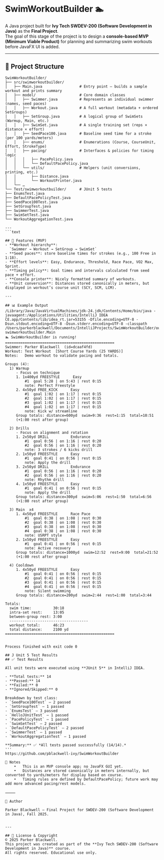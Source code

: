 # SwimWorkoutBuilder 🏊

A Java project built for **Ivy Tech SWDEV-200 (Software Development in Java)** as the **Final Project**.  
The goal of this stage of the project is to design a **console-based MVP (Minimum Viable Product)** for planning and summarizing swim workouts before JavaFX UI is added.

---

## 📂 Project Structure
```text
SwimWorkoutBuilder/
├── src/swimworkoutbuilder/
│   ├── Main.java                 # Entry point – builds a sample workout and prints summary
│   ├── model/                    # Core domain classes
│   │   ├── Swimmer.java          # Represents an individual swimmer (names, seed paces)
│   │   ├── Workout.java          # A full workout (metadata + ordered SetGroups)
│   │   ├── SetGroup.java         # A logical group of SwimSets (Warmup, Main, etc.)
│   │   ├── SwimSet.java          # A single training set (reps × distance × effort)
│   │   ├── SeedPace100.java      # Baseline seed time for a stroke (per 100 yards/meters)
│   │   ├── enums/                # Enumerations (Course, CourseUnit, Effort, StrokeType)
│   │   ├── pacing/               # Interfaces & policies for timing logic
│   │   │   ├── PacePolicy.java
│   │   │   └── DefaultPacePolicy.java
│   │   └── utils/                # Helpers (unit conversions, printing, etc.)
│   │       ├── Distance.java
│   │       └── WorkoutPrinter.java
│   └── …
└── Test/swimworkoutbuilder/      # JUnit 5 tests
├── EnumsTest.java
├── DefaultPacePolicyTest.java
├── SeedPace100Test.java
├── SetGroupTest.java
├── SwimmerTest.java
├── SwimSetTest.java
└── WorkoutAggregationTest.java

---
```text

## 🚀 Features (MVP)
- **Workout hierarchy**:  
  `Swimmer → Workout → SetGroup → SwimSet`
- **Seed paces**: store baseline times for strokes (e.g., 100 Free in 1:18).
- **Effort levels**: Easy, Endurance, Threshold, Race Pace, VO2 Max, Sprint.
- **Timing policy**: Goal times and intervals calculated from seed pace + effort.
- **Console printer**: Nicely formatted summary of workouts.
- **Unit conversion**: Distances stored canonically in meters, but displayed in workout’s course unit (SCY, SCM, LCM).

---

## 📊 Example Output
/Library/Java/JavaVirtualMachines/jdk-24.jdk/Contents/Home/bin/java -javaagent:/Applications/Utilities/IntelliJ IDEA CE.app/Contents/lib/idea_rt.jar=53155 -Dfile.encoding=UTF-8 -Dsun.stdout.encoding=UTF-8 -Dsun.stderr.encoding=UTF-8 -classpath /Users/parkerblackwell/Documents/IntelliJProjects/SwimWorkoutBuilder/out/production/SwimWorkoutBuilder swimworkoutbuilder.Main
🏊 SwimWorkoutBuilder is running!
==================================================
Swimmer: Parker Blackwell  (id=dcaaf4fd)
Workout: Test Workout  [Short Course Yards (25 YARDS)]
Notes:   Demo workout to validate pacing and totals.

Groups (4):
  1) Warmup
     - Focus on technique
     1. 1x400yd FREESTYLE      Easy        
         #1  goal 5:28 | on 5:43 | rest 0:15
         note: Perfect Freestyle
     2. 4x50yd FREE_KICK      Easy        
         #1  goal 1:02 | on 1:17 | rest 0:15
         #2  goal 1:02 | on 1:17 | rest 0:15
         #3  goal 1:02 | on 1:17 | rest 0:15
         #4  goal 1:02 | on 1:17 | rest 0:15
         note: Kick w/ streamline
     Group totals: distance=600yd  swim=9:36  rest=1:15  total=10:51
     (+1:00 rest after group)

  2) Drills
     - Focus on alignment and rotation
     1. 2x50yd DRILL          Endurance   
         #1  goal 0:56 | on 1:16 | rest 0:20
         #2  goal 0:56 | on 1:16 | rest 0:20
         note: 3 strokes / 6 kicks drill
     2. 1x50yd FREESTYLE      Easy        
         #1  goal 0:41 | on 0:56 | rest 0:15
         note: Apply the drill
     3. 2x50yd DRILL          Endurance   
         #1  goal 0:56 | on 1:16 | rest 0:20
         #2  goal 0:56 | on 1:16 | rest 0:20
         note: Rhythm drill
     4. 1x50yd FREESTYLE      Easy        
         #1  goal 0:41 | on 0:56 | rest 0:15
         note: Apply the drill
     Group totals: distance=300yd  swim=5:06  rest=1:50  total=6:56
     (+1:00 rest after group)

  3) Main  x4
     1. 4x50yd FREESTYLE      Race Pace   
         #1  goal 0:38 | on 1:08 | rest 0:30
         #2  goal 0:38 | on 1:08 | rest 0:30
         #3  goal 0:38 | on 1:08 | rest 0:30
         #4  goal 0:38 | on 1:08 | rest 0:30
         note: USRPT style
     2. 1x50yd FREESTYLE      Easy        
         #1  goal 0:41 | on 0:56 | rest 0:15
         note: Active recovery
     Group totals: distance=1000yd  swim=12:52  rest=9:00  total=21:52
     (+1:00 rest after group)

  4) Cooldown
     1. 4x50yd FREESTYLE      Easy        
         #1  goal 0:41 | on 0:56 | rest 0:15
         #2  goal 0:41 | on 0:56 | rest 0:15
         #3  goal 0:41 | on 0:56 | rest 0:15
         #4  goal 0:41 | on 0:56 | rest 0:15
         note: Silent swimming
     Group totals: distance=200yd  swim=2:44  rest=1:00  total=3:44

Totals:
  swim time:          30:18
  intra-set rest:     13:05
  between-group rest: 3:00
  ------------------------------------
  workout total:      46:23
  total distance:     2100 yd
==================================================


Process finished with exit code 0

## J Unit 5 Test Results
## ✅ Test Results

All unit tests were executed using **JUnit 5** in IntelliJ IDEA.

- **Total tests:** 14  
- **Passed:** 14  
- **Failed:** 0  
- **Ignored/Skipped:** 0  

Breakdown by test class:
- `SeedPace100Test` – 2 passed
- `SetGroupTest` – 1 passed
- `EnumsTest` – 3 passed
- `HelloJUnitTest` – 1 passed
- `PacePolicyTest` – 1 passed
- `SwimSetTest` – 2 passed
- `DefaultPacePolicyTest` – 2 passed
- `SwimmerTest` – 1 passed
- `WorkoutAggregationTest` – 1 passed

**Summary:** ✅ *All tests passed successfully (14/14).*
'''
https://github.com/pblackwell-ivy/SwimWorkoutBuilder

📌 Notes
	•	This is an MVP console app; no JavaFX GUI yet.
	•	Distances are stored canonically in meters internally, but converted to yards/meters for display based on course.
	•	Timing rules are defined by DefaultPacePolicy; future work may add more advanced pacing/rest models.

⸻

👤 Author

Parker Blackwell – Final Project for SWDEV-200 (Software Development in Java), Fall 2025.


---

## 📄 License & Copyright
© 2025 Parker Blackwell.  
This project was created as part of the **Ivy Tech SWDEV-200 (Software Development in Java)** course.  
All rights reserved. Educational use only.
